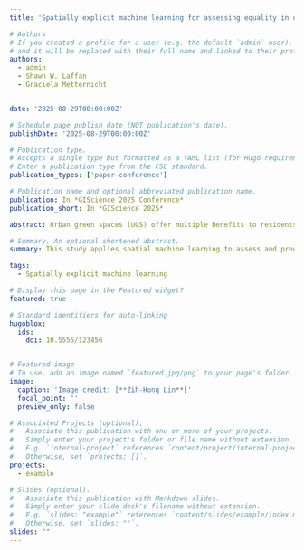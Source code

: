 ```yaml
---
title: 'Spatially explicit machine learning for assessing equality in urban green space accessibility'

# Authors
# If you created a profile for a user (e.g. the default `admin` user), write the username (folder name) here
# and it will be replaced with their full name and linked to their profile.
authors:
  - admin
  - Shawn W. Laffan 
  - Graciela Metternicht


date: '2025-08-29T00:00:00Z'

# Schedule page publish date (NOT publication's date).
publishDate: '2025-08-29T00:00:00Z'

# Publication type.
# Accepts a single type but formatted as a YAML list (for Hugo requirements).
# Enter a publication type from the CSL standard.
publication_types: ['paper-conference']

# Publication name and optional abbreviated publication name.
publication: In *GIScience 2025 Conference*
publication_short: In *GIScience 2025*

abstract: Urban green spaces (UGS) offer multiple benefits to residents, including improved air quality, heat mitigation, and enhanced opportunities for exercise. For urban planners, aside from providing sufficient UGS, ensuring equitable access to these spaces is crucial for promoting environmental justice in cities. This study uses spatially explicit machine learning methods to help planners understand how socio-economic development affects equitable access to UGS and to predict the levels of equality. We investigate the potential driving factors behind UGS equality within the Taipei metropolis from 2019 to 2023. The Gini coefficient is utilised to assess equality levels of UGS access at the village level ("Li" in the local language, representing the smallest administrative unit). Spatial lagged variables are integrated into tree-based boosting models to reflect various spatial econometric specifications, allowing comparison of their performance with traditional spatial and non-spatial regression models. SHapley Additive exPlanations (SHAP) are applied to identify feature importance and explore non-linear relationships between socio-economic indicators and the calculated Gini coefficients. Results indicate that machine learning algorithms outperform traditional spatial statistical models. Furthermore, incorporating spatial lagged variables into machine learning models enhances their predictive accuracy compared to models lacking spatial consideration. The findings inform urban planners about spatial disparities in green space distribution, highlighting the need for location-specific interventions. This research supports inclusive urban green space development in Taipei, aligning with the Sustainable Development Goals, particularly target 11.7, which emphasises providing universal access to safe, inclusive, and accessible green spaces.

# Summary. An optional shortened abstract.
summary: This study applies spatial machine learning to assess and predict inequality in urban green space access across Taipei (2019–2023). Incorporating spatial lag variables improves model accuracy and reveals key socio-economic drivers, supporting equitable and sustainable urban planning aligned with SDG 11.7.

tags:
  - Spatially explicit machine learning

# Display this page in the Featured widget?
featured: true

# Standard identifiers for auto-linking
hugoblox:
  ids:
    doi: 10.5555/123456


# Featured image
# To use, add an image named `featured.jpg/png` to your page's folder.
image:
  caption: 'Image credit: [**Zih-Hong Lin**]'
  focal_point: ''
  preview_only: false

# Associated Projects (optional).
#   Associate this publication with one or more of your projects.
#   Simply enter your project's folder or file name without extension.
#   E.g. `internal-project` references `content/project/internal-project/index.md`.
#   Otherwise, set `projects: []`.
projects:
  - example

# Slides (optional).
#   Associate this publication with Markdown slides.
#   Simply enter your slide deck's filename without extension.
#   E.g. `slides: "example"` references `content/slides/example/index.md`.
#   Otherwise, set `slides: ""`.
slides: ""
---
```


